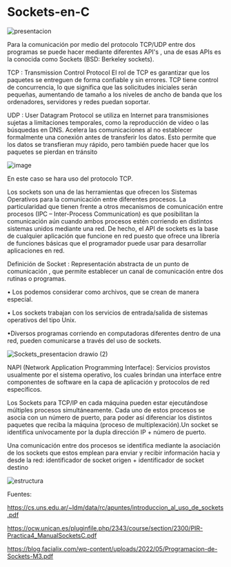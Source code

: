 # Sockets-en-C

![presentacion](https://github.com/Seba-SL/Sockets-en-C/assets/65742172/75557a66-510c-4730-9c20-1d5e3c3909da)

Para la comunicación por medio del protocolo TCP/UDP entre dos programas se puede hacer mediante diferentes API's , una de esas APIs es la conocida como Sockets (BSD: Berkeley sockets).

TCP : Transmission Control Protocol
El rol de TCP es garantizar que los paquetes se entreguen de forma confiable y sin errores. TCP tiene control de concurrencia, lo que significa que las solicitudes iniciales serán pequeñas, aumentando de tamaño a los niveles de ancho de banda que los ordenadores, servidores y redes puedan soportar.

UDP : User Datagram Protocol
se utiliza en Internet para transmisiones sujetas a limitaciones temporales, como la reproducción de vídeo o las búsquedas en DNS. Acelera las comunicaciones al no establecer formalmente una conexión antes de transferir los datos. Esto permite que los datos se transfieran muy rápido, pero también puede hacer que los paquetes se pierdan en tránsito 

![image](https://github.com/Seba-SL/Sockets-en-C/assets/65742172/9a60897c-0a11-44e1-bc60-9deeae34beb2)


En este caso se hara uso del protocolo TCP.

Los sockets son una de las herramientas que ofrecen los Sistemas Operativos para la comunicación entre diferentes procesos. La particularidad que tienen frente a otros
mecanismos de comunicación entre procesos (IPC – Inter-Process Communication) es que posibilitan la comunicación aún cuando ambos procesos estén corriendo en distintos 
sistemas unidos mediante una red. De hecho, el API de sockets es la base de cualquier aplicación que funcione en red puesto que ofrece una librería de funciones
básicas que el programador puede usar para desarrollar aplicaciones en red.

Definición de Socket : Representación abstracta de un punto de comunicación , que permite establecer un canal de comunicación entre dos rutinas o programas.

• Los podemos considerar como archivos, que se crean de manera especial.

• Los sockets trabajan con los servicios de entrada/salida de sistemas operativos del tipo Unix.

•Diversos programas corriendo en computadoras diferentes dentro de una red, pueden comunicarse a través del uso de sockets.

![Sockets_presentacion drawio (2)](https://github.com/Seba-SL/Sockets-en-C/assets/65742172/957dd693-97b5-45a1-88dc-e84529bcdfef)

NAPI (Network Application Programming Interface):
Servicios provistos usualmente por el sistema operativo, los cuales brindan una interface entre componentes de software en la capa de aplicación y protocolos de red específicos.


Los Sockets para TCP/IP en cada máquina pueden estar ejecutándose múltiples procesos simultáneamente. Cada uno de estos procesos se asocia con un número de puerto, para poder así diferenciar los
distintos paquetes que reciba la máquina (proceso de multiplexación).Un socket se identifica unívocamente por la dupla dirección IP + número de puerto.

Una comunicación entre dos procesos se identifica mediante la asociación de los sockets que estos emplean para enviar y recibir información hacia y desde la red:
identificador de socket origen + identificador de socket destino

![estructura](https://github.com/Seba-SL/Sockets-en-C/assets/65742172/4bba6823-10c7-4757-be41-66360792e02c)



Fuentes:

https://cs.uns.edu.ar/~ldm/data/rc/apuntes/introduccion_al_uso_de_sockets.pdf

https://ocw.unican.es/pluginfile.php/2343/course/section/2300/PIR-Practica4_ManualSocketsC.pdf

https://blog.facialix.com/wp-content/uploads/2022/05/Programacion-de-Sockets-M3.pdf
